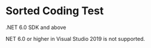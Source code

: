 # Sorted Coding Test

.NET 6.0 SDK and above

NET 6.0 or higher in Visual Studio 2019 is not supported. 
